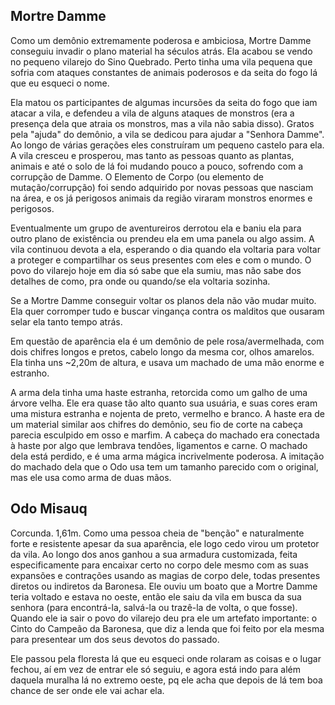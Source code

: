 ## Mortre Damme
Como um demônio extremamente poderosa e ambiciosa, Mortre Damme conseguiu invadir o plano material ha séculos atrás. Ela acabou se vendo no pequeno vilarejo do Sino Quebrado. Perto tinha uma vila pequena que sofria com ataques constantes de animais poderosos e da seita do fogo lá que eu esqueci o nome.

Ela matou os participantes de algumas incursões da seita do fogo que iam atacar a vila, e defendeu a vila de alguns ataques de monstros (era a presença dela que atraia os monstros, mas a vila não sabia disso). Gratos pela "ajuda" do demônio, a vila se dedicou para ajudar a "Senhora Damme". Ao longo de várias gerações eles construíram um pequeno castelo para ela. A vila cresceu e prosperou, mas tanto as pessoas quanto as plantas, animais e até o solo de lá foi mudando pouco a pouco, sofrendo com a corrupção de Damme. O Elemento de Corpo (ou elemento de mutação/corrupção) foi sendo adquirido por novas pessoas que nasciam na área, e os já perigosos animais da região viraram monstros enormes e perigosos.

Eventualmente um grupo de aventureiros derrotou ela e baniu ela para outro plano de existência ou prendeu ela em uma panela ou algo assim. A vila continuou devota a ela, esperando o dia quando ela voltaria para voltar a proteger e compartilhar os seus presentes com eles e com o mundo. O povo do vilarejo hoje em dia só sabe que ela sumiu, mas não sabe dos detalhes de como, pra onde ou quando/se ela voltaria sozinha.

Se a Mortre Damme conseguir voltar os planos dela não vão mudar muito. Ela quer corromper tudo e buscar vingança contra os malditos que ousaram selar ela tanto tempo atrás.

Em questão de aparência ela é um demônio de pele rosa/avermelhada, com dois chifres longos e pretos, cabelo longo da mesma cor, olhos amarelos. Ela tinha uns ~2,20m de altura, e usava um machado de uma mão enorme e estranho.

A arma dela tinha uma haste estranha, retorcida como um galho de uma árvore velha. Ele era quase tão alto quanto sua usuária, e suas cores eram uma mistura estranha e nojenta de preto, vermelho e branco. A haste era de um material similar aos chifres do demônio, seu fio de corte na cabeça parecia esculpido em osso e marfim. A cabeça do machado era conectada à haste por algo que lembrava tendões, ligamentos e carne. O machado dela está perdido, e é uma arma mágica incrivelmente poderosa. A imitação do machado dela que o Odo usa tem um tamanho parecido com o original, mas ele usa como arma de duas mãos.

## Odo Misauq
Corcunda. 1,61m. Como uma pessoa cheia de "benção" e naturalmente forte e resistente apesar da sua aparência, ele logo cedo virou um protetor da vila. Ao longo dos anos ganhou a sua armadura customizada, feita especificamente para encaixar certo no corpo dele mesmo com as suas expansões e contrações usando as magias de corpo dele, todas presentes diretos ou indiretos da Baronesa. Ele ouviu um boato que a Mortre Damme teria voltado e estava no oeste, então ele saiu da vila em busca da sua senhora (para encontrá-la, salvá-la ou trazê-la de volta, o que fosse). Quando ele ia sair o povo do vilarejo deu pra ele um artefato importante: o Cinto do Campeão da Baronesa, que diz a lenda que foi feito por ela mesma para presentear um dos seus devotos do passado.

Ele passou pela floresta lá que eu esqueci onde rolaram as coisas e o lugar fechou, aí em vez de entrar ele só seguiu, e agora está indo para além daquela muralha lá no extremo oeste, pq ele acha que depois de lá tem boa chance de ser onde ele vai achar ela.
